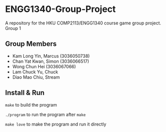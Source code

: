 # ENGG1340-Group-Project
A repository for the HKU COMP2113/ENGG1340 course game group project.
Group 1

## Group Members
- Kam Long Yin, Marcus (3036050738)
- Chan Yat Kwan, Simon (3036066517)
- Wong Chun Hei (3036067066)
- Lam Chuck Yu, Chuck
- Diao Mao Chiu, Stream


## Install & Run
`make` to build the program

`./program` to run the program after `make`

`make love` to make the program and run it directly
